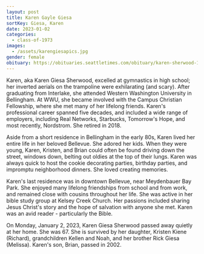 ```yaml
---
layout: post
title: Karen Gayle Giesa
sortKey: Giesa, Karen
date: 2023-01-02
categories:
  - class-of-1973
images:
  - /assets/karengiesapics.jpg
gender: female
obituary: https://obituaries.seattletimes.com/obituary/karen-sherwood-1087003447
---
```

Karen, aka Karen Giesa Sherwood, excelled at gymnastics in high school; her inverted aerials on the trampoline were exhilarating (and scary). After graduating from Interlake, she attended Western Washington University in Bellingham. At WWU, she became involved with the Campus Christian Fellowship, where she met many of her lifelong friends. Karen's professional career spanned five decades, and included a wide range of employers, including Real Networks, Starbucks, Tomorrow's Hope, and most recently, Nordstrom. She retired in 2018.

Aside from a short residence in Bellingham in the early 80s, Karen lived her entire life in her beloved Bellevue. She adored her kids. When they were young, Karen, Kristen, and Brian could often be found driving down the street, windows down, belting out oldies at the top of their lungs. Karen was always quick to host the cookie decorating parties, birthday parties, and impromptu neighborhood dinners. She loved creating memories.

Karen's last residence was in downtown Bellevue, near Meydenbauer Bay Park. She enjoyed many lifelong friendships from school and from work, and remained close with cousins throughout her life. She was active in her bible study group at Kelsey Creek Church. Her passions included sharing Jesus Christ's story and the hope of salvation with anyone she met. Karen was an avid reader - particularly the Bible.

On Monday, January 2, 2023, Karen Giesa Sherwood passed away quietly at her home. She was 67. She is survived by her daughter, Kristen Kiene (Richard), grandchildren Kellen and Noah, and her brother Rick Giesa (Melissa). Karen's son, Brian, passed in 2002.